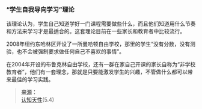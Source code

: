 ### “学生自我导向学习”理论

该理论认为，学生自己知道学好一门课程需要做些什么，而且他们知道用什么节奏和方法来学习才是最适合的。这套理论目前在一些家长和教育者中比较流行。

2008年纽约东哈林区开设了一所曼哈顿自由学校，那里的学生“没有分数，没有测验，也不会被强制要求做任何自己不喜欢的事情”。

在2004年开设的布鲁克林自由学校，还有一群在家自己开课的家长自称为“非学校教育者”，他们有一套理念，那就是只要能激发学生的兴趣，不管做什么都可以带来最佳的学习实践。

>**来源：**  
>[认知天性](/读书/学习/认知天性.md)(5.4)

